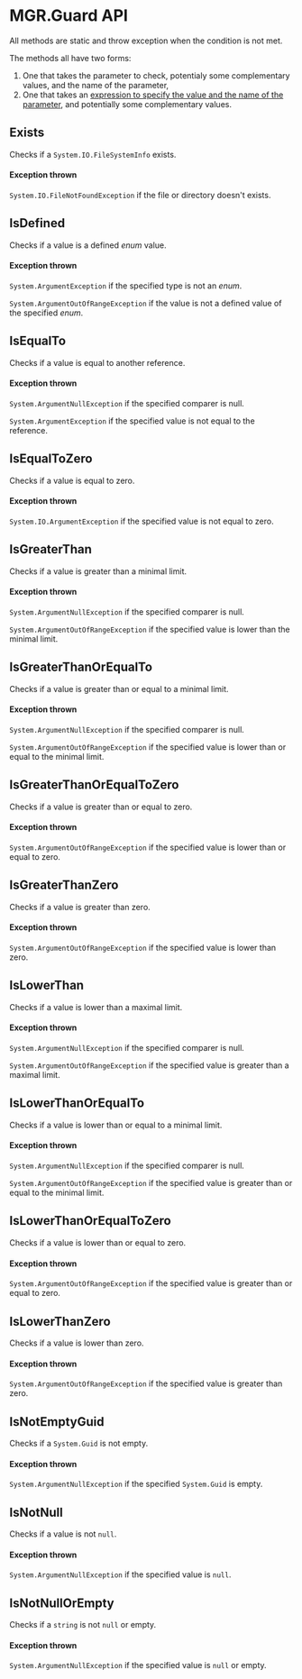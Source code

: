MGR.Guard API
===

All methods are static and throw exception when the condition is not met.

The methods all have two forms:
1. One that takes the parameter to check, potentialy some complementary values, and the name of the parameter,
2. One that takes an [expression to specify the value and the name of the parameter](guard-expression.md), and potentially some complementary values.

## Exists
Checks if a ```System.IO.FileSystemInfo``` exists.

#### Exception thrown
```System.IO.FileNotFoundException``` if the file or directory doesn't exists.

## IsDefined
Checks if a value is a defined *enum* value.

#### Exception thrown
```System.ArgumentException``` if the specified type is not an *enum*.

```System.ArgumentOutOfRangeException``` if the value is not a defined value of the specified *enum*.

## IsEqualTo
Checks if a value is equal to another reference.

#### Exception thrown
```System.ArgumentNullException``` if the specified comparer is null.

```System.ArgumentException``` if the specified value is not equal to the reference.

## IsEqualToZero
Checks if a value is equal to zero.

#### Exception thrown
```System.IO.ArgumentException``` if the specified value is not equal to zero.

## IsGreaterThan
Checks if a value is greater than a minimal limit.

#### Exception thrown
```System.ArgumentNullException``` if the specified comparer is null.

```System.ArgumentOutOfRangeException``` if the specified value is lower than the minimal limit.

## IsGreaterThanOrEqualTo
Checks if a value is greater than or equal to a minimal limit.

#### Exception thrown
```System.ArgumentNullException``` if the specified comparer is null.

```System.ArgumentOutOfRangeException``` if the specified value is lower than or equal to the minimal limit.

## IsGreaterThanOrEqualToZero
Checks if a value is greater than or equal to zero.

#### Exception thrown
```System.ArgumentOutOfRangeException``` if the specified value is lower than or equal to zero.

## IsGreaterThanZero
Checks if a value is greater than zero.

#### Exception thrown
```System.ArgumentOutOfRangeException``` if the specified value is lower than zero.

## IsLowerThan
Checks if a value is lower than a maximal limit.

#### Exception thrown
```System.ArgumentNullException``` if the specified comparer is null.

```System.ArgumentOutOfRangeException``` if the specified value is greater than a maximal limit.

## IsLowerThanOrEqualTo
Checks if a value is lower than or equal to a minimal limit.

#### Exception thrown
```System.ArgumentNullException``` if the specified comparer is null.

```System.ArgumentOutOfRangeException``` if the specified value is greater than or equal to the minimal limit.

## IsLowerThanOrEqualToZero
Checks if a value is lower than or equal to zero.

#### Exception thrown
```System.ArgumentOutOfRangeException``` if the specified value is greater than or equal to zero.

## IsLowerThanZero
Checks if a value is lower than zero.

#### Exception thrown
```System.ArgumentOutOfRangeException``` if the specified value is greater than zero.

## IsNotEmptyGuid
Checks if a ```System.Guid``` is not empty.

#### Exception thrown
```System.ArgumentNullException``` if the specified ```System.Guid``` is empty.

## IsNotNull
Checks if a value is not ```null```.

#### Exception thrown
```System.ArgumentNullException``` if the specified value is ```null```.

## IsNotNullOrEmpty
Checks if a ```string``` is not ```null``` or empty.

#### Exception thrown
```System.ArgumentNullException``` if the specified value is ```null``` or empty.

